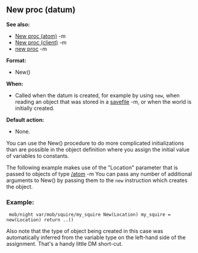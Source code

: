 ## New proc (datum)
**See also:**
*   [New proc (atom)](/ref/atom/proc/New.md) -m
*   [New proc (client)](/ref/client/proc/New.md) -m
*   [new proc](/ref/proc/new.md) -m
<!-- -->
**Format:**
*   New()
<!-- -->
**When:**
*   Called when the datum is created, for example by using `new`, when
    reading an object that was stored in a [savefile](/ref/savefile.md) -m, or
    when the world is initially created.
<!-- -->
**Default action:**
*   None.


You can use the New() procedure to do more complicated
initializations than are possible in the object definition where you
assign the initial value of variables to constants. 

The
following example makes use of the \"Location\" parameter that is passed
to objects of type [/atom](/ref/atom.md) -m You can pass any number of
additional arguments to New() by passing them to the `new` instruction
which creates the object.
### Example:

```
 mob/night var/mob/squire/my_squire New(Location) my_squire =
new(Location) return ..() 
```
 

Also note that the type of
object being created in this case was automatically inferred from the
variable type on the left-hand side of the assignment. That\'s a handy
little DM short-cut.